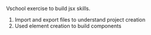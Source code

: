 Vschool exercise to build jsx skills.
1) Import and export files to understand project creation
2) Used element creation to build components